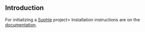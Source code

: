 ## Introduction

For initializing a [Suphle](https://github.com/nmeri17/suphle) project> Installation instructions are on the [documentation](https://suphle.com/docs/v1/quick-start).